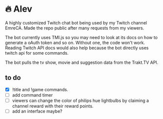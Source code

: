 # 🔥 Alev 

A highly customized Twitch chat bot being used by my Twitch channel EmreCA. Made the repo public after many requests from my viewers.

The bot currently uses TMI.js so you may need to look at its docs on how to generate a oAuth token and so on. Without one, the code won't work. Reading Twitch API docs would also help because the bot directly uses twitch api for some commands.
 
The bot pulls the tv show, movie and suggestion data from the Trakt.TV API. 

## to do

- [x] !title and !game commands.
- [ ] add command timer
- [ ] viewers can change the color of philips hue lightbulbs by claiming a channel reward with their reward points.
- [ ] add an interface maybe?
